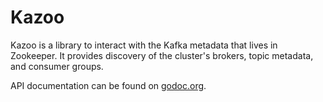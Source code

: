 # Kazoo

Kazoo is a library to interact with the Kafka metadata that lives in Zookeeper.
It provides discovery of the cluster's brokers, topic metadata, and consumer groups.

API documentation can be found on [godoc.org](http://godoc.org/github.com/wvanbergen/kazoo-go).
